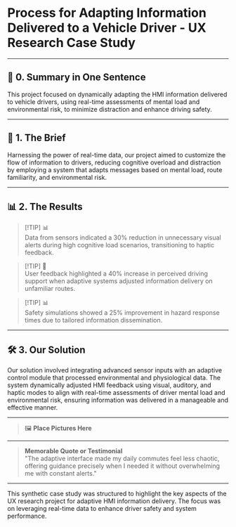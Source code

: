 # Process for Adapting Information Delivered to a Vehicle Driver - UX Research Case Study

---

## 📖 **0. Summary in One Sentence**

This project focused on dynamically adapting the HMI information delivered to vehicle drivers, using real-time assessments of mental load and environmental risk, to minimize distraction and enhance driving safety.

---

## 💬 **1. The Brief**

Harnessing the power of real-time data, our project aimed to customize the flow of information to drivers, reducing cognitive overload and distraction by employing a system that adapts messages based on mental load, route familiarity, and environmental risk.

---

## 📊 **2. The Results**

> [!TIP] 📊  
> Data from sensors indicated a 30% reduction in unnecessary visual alerts during high cognitive load scenarios, transitioning to haptic feedback.

> [!TIP] 💬  
> User feedback highlighted a 40% increase in perceived driving support when adaptive systems adjusted information delivery on unfamiliar routes.

> [!TIP] 📊  
> Safety simulations showed a 25% improvement in hazard response times due to tailored information dissemination.

---

## 🛠️ **3. Our Solution**

Our solution involved integrating advanced sensor inputs with an adaptive control module that processed environmental and physiological data. The system dynamically adjusted HMI feedback using visual, auditory, and haptic modes to align with real-time assessments of driver mental load and environmental risk, ensuring information was delivered in a manageable and effective manner.

---

> 🖼️ **Place Pictures Here**  

---

> **Memorable Quote or Testimonial**  
> "The adaptive interface made my daily commutes feel less chaotic, offering guidance precisely when I needed it without overwhelming me with constant alerts."

---

This synthetic case study was structured to highlight the key aspects of the UX research project for adaptive HMI information delivery. The focus was on leveraging real-time data to enhance driver safety and system performance.
